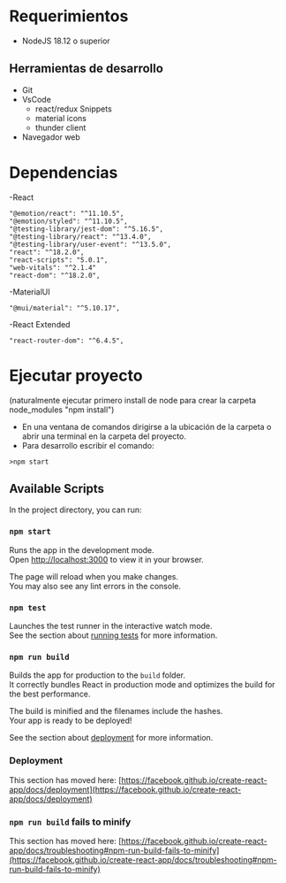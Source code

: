 # Requerimientos

- NodeJS 18.12 o superior

## Herramientas de desarrollo

- Git
- VsCode
  - react/redux Snippets
  - material icons
  - thunder client
- Navegador web

# Dependencias

  -React
  
    "@emotion/react": "^11.10.5",
    "@emotion/styled": "^11.10.5",
    "@testing-library/jest-dom": "^5.16.5",
    "@testing-library/react": "^13.4.0",
    "@testing-library/user-event": "^13.5.0",
    "react": "^18.2.0",
    "react-scripts": "5.0.1",
    "web-vitals": "^2.1.4"
    "react-dom": "^18.2.0",

  -MaterialUI
  
    "@mui/material": "^5.10.17",
    
  -React Extended
  
    "react-router-dom": "^6.4.5",


# Ejecutar proyecto

(naturalmente ejecutar primero install de node para crear la carpeta node_modules "npm install")
- En una ventana de comandos dirigirse a la ubicación de la carpeta o abrir una terminal en la carpeta del proyecto.
- Para desarrollo escribir el comando:
~~~
>npm start
~~~

## Available Scripts

In the project directory, you can run:

### `npm start`

Runs the app in the development mode.\
Open [http://localhost:3000](http://localhost:3000) to view it in your browser.

The page will reload when you make changes.\
You may also see any lint errors in the console.

### `npm test`

Launches the test runner in the interactive watch mode.\
See the section about [running tests](https://facebook.github.io/create-react-app/docs/running-tests) for more information.

### `npm run build`

Builds the app for production to the `build` folder.\
It correctly bundles React in production mode and optimizes the build for the best performance.

The build is minified and the filenames include the hashes.\
Your app is ready to be deployed!

See the section about [deployment](https://facebook.github.io/create-react-app/docs/deployment) for more information.

### Deployment

This section has moved here: [https://facebook.github.io/create-react-app/docs/deployment](https://facebook.github.io/create-react-app/docs/deployment)

### `npm run build` fails to minify

This section has moved here: [https://facebook.github.io/create-react-app/docs/troubleshooting#npm-run-build-fails-to-minify](https://facebook.github.io/create-react-app/docs/troubleshooting#npm-run-build-fails-to-minify)
